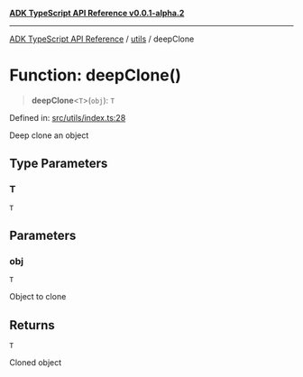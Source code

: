 [**ADK TypeScript API Reference v0.0.1-alpha.2**](../../README.md)

***

[ADK TypeScript API Reference](../../modules.md) / [utils](../README.md) / deepClone

# Function: deepClone()

> **deepClone**\<`T`\>(`obj`): `T`

Defined in: [src/utils/index.ts:28](https://github.com/njraladdin/adk-typescript/blob/main/src/utils/index.ts#L28)

Deep clone an object

## Type Parameters

### T

`T`

## Parameters

### obj

`T`

Object to clone

## Returns

`T`

Cloned object
